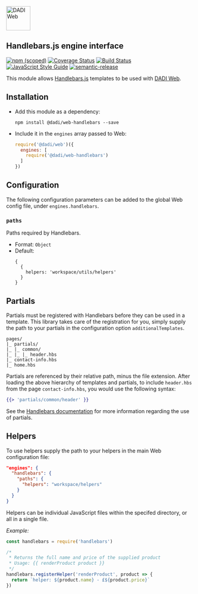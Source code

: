 <img src="https://dadi.cloud/assets/products/dadi-web-full.png" alt="DADI Web" height="65"/>

## Handlebars.js engine interface

[![npm (scoped)](https://img.shields.io/npm/v/@dadi/web-handlebars.svg?maxAge=10800&style=flat-square)](https://www.npmjs.com/package/@dadi/web-handlebars)
[![Coverage Status](https://coveralls.io/repos/github/dadi/web-handlebars/badge.svg?branch=master)](https://coveralls.io/github/dadi/web-handlebars?branch=master)
[![Build Status](https://travis-ci.org/dadi/web-handlebars.svg?branch=master)](https://travis-ci.org/dadi/web-handlebars)
[![JavaScript Style Guide](https://img.shields.io/badge/code%20style-standard-brightgreen.svg?style=flat-square)](http://standardjs.com/)
[![semantic-release](https://img.shields.io/badge/%20%20%F0%9F%93%A6%F0%9F%9A%80-semantic--release-e10079.svg?style=flat-square)](https://github.com/semantic-release/semantic-release)

This module allows [Handlebars.js](http://handlebarsjs.com/) templates to be used with [DADI Web](https://github.com/dadi/web).

## Installation

- Add this module as a dependency:

   ```
   npm install @dadi/web-handlebars --save
   ```

- Include it in the `engines` array passed to Web:

   ```js
   require('@dadi/web')({
     engines: [
       require('@dadi/web-handlebars')
     ]
   })
   ```

## Configuration

The following configuration parameters can be added to the global Web config file, under `engines.handlebars`.

### `paths`

Paths required by Handlebars.

- Format: `Object`
- Default:
   ```
   {
     {
       helpers: 'workspace/utils/helpers'
     }
   }
   ```

## Partials

Partials must be registered with Handlebars before they can be used in a template. This library takes care of the registration for you, simply supply the path to your partials in the configuration option `additionalTemplates`.

```
pages/
|_ partials/
|_ |_ common/
|_ |_ |_ header.hbs
|_ contact-info.hbs
|_ home.hbs
```

Partials are referenced by their relative path, minus the file extension. After loading the above hierarchy of templates and partials, to include `header.hbs` from the page `contact-info.hbs`, you would use the following syntax:

```hbs
{{> 'partials/common/header' }}
```

See the [Handlebars documentation](http://handlebarsjs.com/partials.html) for more information regarding the use of partials.

## Helpers

To use helpers supply the path to your helpers in the main Web configuration file:

```json
"engines": {
  "handlebars": {
    "paths": {
      "helpers": "workspace/helpers"
    }
  }
}
```

Helpers can be individual JavaScript files within the specifed directory, or all in a single file.

*Example:*

```js
const handlebars = require('handlebars')

/*
 * Returns the full name and price of the supplied product
 * Usage: {{ renderProduct product }}
 */
handlebars.registerHelper('renderProduct', product => {
  return `helper: ${product.name} - £${product.price}`
})
```
